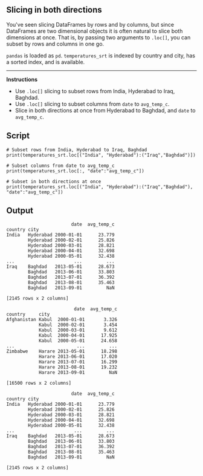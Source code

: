 ## Slicing in both directions

You've seen slicing DataFrames by rows and by columns, but since DataFrames are two dimensional objects it is often natural to slice both dimensions at once. That is, by passing two arguments to `.loc[]`, you can subset by rows and columns in one go.

`pandas` is loaded as `pd`. `temperatures_srt` is indexed by country and city, has a sorted index, and is available.

<hr>

**Instructions**
* Use `.loc[]` slicing to subset rows from India, Hyderabad to Iraq, Baghdad.
* Use `.loc[]` slicing to subset columns from `date` to `avg_temp_c`.
* Slice in both directions at once from Hyderabad to Baghdad, and `date` to `avg_temp_c`.

## Script
```
# Subset rows from India, Hyderabad to Iraq, Baghdad
print(temperatures_srt.loc[("India", "Hyderabad"):("Iraq","Baghdad")])

# Subset columns from date to avg_temp_c
print(temperatures_srt.loc[:, "date":"avg_temp_c"])

# Subset in both directions at once
print(temperatures_srt.loc[("India", "Hyderabad"):("Iraq","Baghdad"), "date":"avg_temp_c"])
```

## Output
```
                        date  avg_temp_c
country city
India   Hyderabad 2000-01-01      23.779
        Hyderabad 2000-02-01      25.826
        Hyderabad 2000-03-01      28.821
        Hyderabad 2000-04-01      32.698
        Hyderabad 2000-05-01      32.438
...                      ...         ...
Iraq    Baghdad   2013-05-01      28.673
        Baghdad   2013-06-01      33.803
        Baghdad   2013-07-01      36.392
        Baghdad   2013-08-01      35.463
        Baghdad   2013-09-01         NaN

[2145 rows x 2 columns]

                         date  avg_temp_c
country     city
Afghanistan Kabul  2000-01-01       3.326
            Kabul  2000-02-01       3.454
            Kabul  2000-03-01       9.612
            Kabul  2000-04-01      17.925
            Kabul  2000-05-01      24.658
...                       ...         ...
Zimbabwe    Harare 2013-05-01      18.298
            Harare 2013-06-01      17.020
            Harare 2013-07-01      16.299
            Harare 2013-08-01      19.232
            Harare 2013-09-01         NaN

[16500 rows x 2 columns]

                        date  avg_temp_c
country city
India   Hyderabad 2000-01-01      23.779
        Hyderabad 2000-02-01      25.826
        Hyderabad 2000-03-01      28.821
        Hyderabad 2000-04-01      32.698
        Hyderabad 2000-05-01      32.438
...                      ...         ...
Iraq    Baghdad   2013-05-01      28.673
        Baghdad   2013-06-01      33.803
        Baghdad   2013-07-01      36.392
        Baghdad   2013-08-01      35.463
        Baghdad   2013-09-01         NaN

[2145 rows x 2 columns]

```
